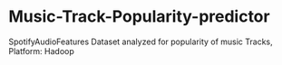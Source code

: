 # Music-Track-Popularity-predictor
SpotifyAudioFeatures Dataset analyzed for popularity of music Tracks, Platform: Hadoop
